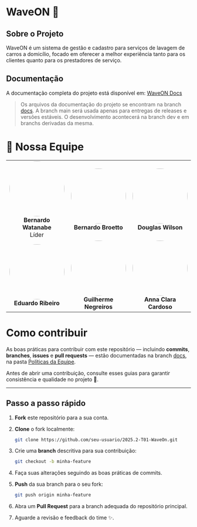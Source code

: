 # WaveON 🌊

## Sobre o Projeto
WaveON é um sistema de gestão e cadastro para serviços de lavagem de carros a domicílio, focado em oferecer a melhor experiência tanto para os clientes quanto para os prestadores de serviço.

## Documentação
A documentação completa do projeto está disponível em: [WaveON Docs](https://mdsreq-fga-unb.github.io/2025.2-T01-WaveOn)

> Os arquivos da documentação do projeto se encontram na branch [docs](https://github.com/mdsreq-fga-unb/2025.2-T01-WaveOn/tree/docs). A branch main será usada apenas para entregas de releases e versões estáveis. O desenvolvimento acontecerá na branch dev e em branchs derivadas da mesma.

# 👥 Nossa Equipe
<div align="center">
<table>
  <tr>
    <td align="center">
      <img src="https://mdsreq-fga-unb.github.io/2025.2-T01-WaveOn/img/bernardo_watanabi.jpg" width="150" style="border-radius:50%;" /><br>
      <b>Bernardo Watanabe</b><br>Líder
    </td>
    <td align="center">
      <img src="https://mdsreq-fga-unb.github.io/2025.2-T01-WaveOn/img/Bernardo_broetto.jpg" width="150" style="border-radius:50%;" /><br>
      <b>Bernardo Broetto</b>
    </td>
    <td align="center">
      <img src="https://mdsreq-fga-unb.github.io/2025.2-T01-WaveOn/img/Douglas.jpg" width="150" style="border-radius:50%;" /><br>
      <b>Douglas Wilson</b>
    </td>
  </tr>
  <tr>
    <td align="center">
      <img src="https://mdsreq-fga-unb.github.io/2025.2-T01-WaveOn/img/Eduardo.jpeg" width="150" style="border-radius:50%;" /><br>
      <b>Eduardo Ribeiro</b>
    </td>
    <td align="center">
      <img src="https://mdsreq-fga-unb.github.io/2025.2-T01-WaveOn/img/Guilherme.jpg" width="150" style="border-radius:50%;" /><br>
      <b>Guilherme Negreiros</b>
    </td>
    <td align="center">
      <img src="https://mdsreq-fga-unb.github.io/2025.2-T01-WaveOn/img/anna_clara.jpg" width="150" style="border-radius:50%;" /><br>
      <b>Anna Clara Cardoso</b>
    </td>
  </tr>
</table>
</div>

# Como contribuir  

As boas práticas para contribuir com este repositório — incluindo **commits**, **branches**, **issues** e **pull requests** — estão documentadas na branch [docs](https://github.com/mdsreq-fga-unb/2025.2-T01-WaveOn/tree/docs), na pasta [Políticas da Equipe](https://github.com/mdsreq-fga-unb/2025.2-T01-WaveOn/tree/docs/docs/politicas_equipe).  

Antes de abrir uma contribuição, consulte esses guias para garantir consistência e qualidade no projeto 🚀.  

---

## Passo a passo rápido  

1. **Fork** este repositório para a sua conta.  
2. **Clone** o fork localmente:  
   ```bash
   git clone https://github.com/seu-usuario/2025.2-T01-WaveOn.git
3. Crie uma **branch** descritiva para sua contribuição:  
   ```bash
   git checkout -b minha-feature
4. Faça suas alterações seguindo as boas práticas de commits.  
5. **Push** da sua branch para o seu fork:  
   ```bash
   git push origin minha-feature
6. Abra um **Pull Request** para a branch adequada do repositório principal.

7. Aguarde a revisão e feedback do time ✨.